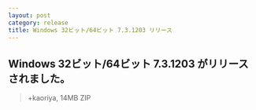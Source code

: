 ```yaml
---
layout: post
category: release
title: Windows 32ビット/64ビット 7.3.1203 リリース
---
```

## Windows 32ビット/64ビット 7.3.1203 がリリースされました。

> +kaoriya, 14MB ZIP
